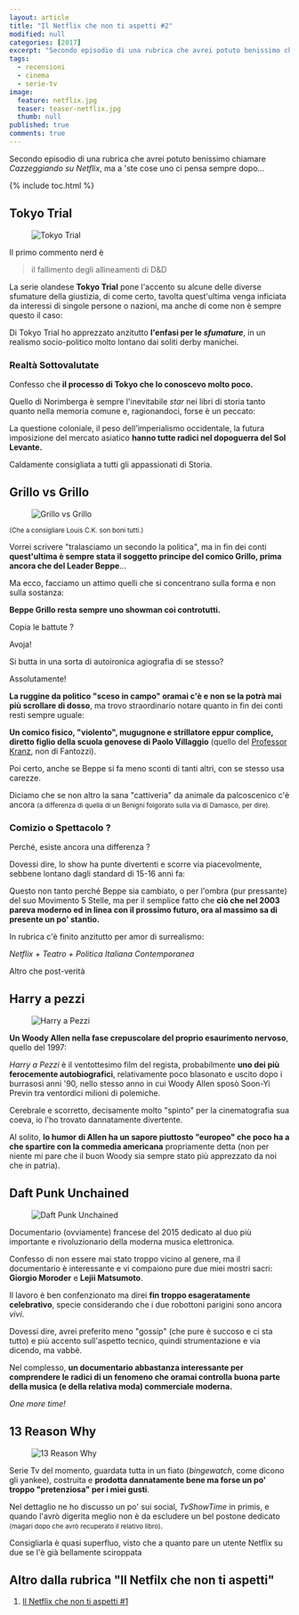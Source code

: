 ```yaml
---
layout: article
title: "Il Netflix che non ti aspetti #2"
modified: null
categories: [2017]
excerpt: "Secondo episodio di una rubrica che avrei potuto benissimo chiamare Cazzeggiando su Netflix, ma a 'ste cose uno ci pensa sempre dopo..."
tags:
  - recensioni
  - cinema
  - serie-tv
image: 
  feature: netflix.jpg
  teaser: teaser-netflix.jpg
  thumb: null
published: true
comments: true
---
```


Secondo episodio di una rubrica che avrei potuto benissimo chiamare _Cazzeggiando su Netflix_, ma a 'ste cose uno ci pensa sempre dopo...

{% include toc.html %}

## Tokyo Trial 

<figure>
<img src='http://static.apparata.nl/images/2016/Tokyo-Trial-1.jpg' alt='Tokyo Trial'>
</figure>

Il primo commento nerd è 

> il fallimento degli allineamenti di D&D

La serie olandese **Tokyo Trial** pone l'accento su alcune delle diverse sfumature della giustizia, di come certo, tavolta quest'ultima venga inficiata da interessi di singole persone o nazioni, ma anche di come non è sempre questo il caso: 

Di Tokyo Trial ho apprezzato anzitutto  **l'enfasi per le _sfumature_**, in un realismo socio-politico molto lontano dai soliti derby manichei.

### Realtà Sottovalutate 

Confesso che **il processo di Tokyo che lo conoscevo molto poco.**

Quello di Norimberga è sempre l'inevitabile _star_ nei libri di storia tanto quanto nella memoria comune e, ragionandoci, forse è un peccato:

La questione coloniale, il peso dell'imperialismo occidentale, la futura imposizione del mercato asiatico **hanno tutte radici nel dopoguerra del Sol Levante.**

Caldamente consigliata a tutti gli appassionati di Storia.

## Grillo vs Grillo

<figure>
<img src='http://binrome.com/wp-content/uploads/2016/04/grillo-640x432.jpg' alt='Grillo vs Grillo'>
</figure>

<small>(Che a consigliare Louis C.K. son boni tutti.)</small>

Vorrei scrivere "tralasciamo un secondo la politica", ma in fin dei conti **quest'ultima è sempre stata il soggetto principe del comico Grillo, prima ancora che del Leader Beppe**...

Ma ecco, facciamo un attimo quelli che si concentrano sulla forma e non sulla sostanza: 

**Beppe Grillo resta sempre uno showman coi controtutti.**

Copia le battute ? 

Avoja! 

Si butta in una sorta di autoironica agiografia di se stesso? 

Assolutamente!

**La ruggine da politico "sceso in campo" oramai c'è e non se la potrà mai più scrollare di dosso**, ma trovo straordinario notare quanto in fin dei conti resti sempre uguale: 

**Un comico fisico, "violento", mugugnone e strillatore eppur complice, diretto figlio della scuola genovese di Paolo Villaggio** (quello del [Professor Kranz](https://www.youtube.com/watch?v=eyQEm0AoOA4), non di Fantozzi).

Poi certo, anche se Beppe si fa meno sconti di tanti altri, con se stesso usa carezze.

Diciamo che se non altro la sana "cattiveria" da animale da palcoscenico c'è ancora <small>(a differenza di quella di un Benigni folgorato sulla via di Damasco, per dire).</small>

### Comizio o Spettacolo ?

Perché, esiste ancora una differenza ?

Dovessi dire, lo show ha punte divertenti e scorre via piacevolmente, sebbene lontano dagli standard di 15-16 anni fa: 

Questo non tanto perché Beppe sia cambiato, o per l'ombra (pur pressante) del suo Movimento 5 Stelle, ma per il semplice fatto che **ciò che nel 2003 pareva moderno ed in linea con il prossimo futuro, ora al massimo sa di presente un po' stantio.**

In rubrica c'è finito anzitutto per amor di surrealismo: 

_Netflix + Teatro + Politica Italiana Contemporanea_ 

Altro che post-verità

## Harry a pezzi 

<figure>
<img src='http://aforismi.meglio.it/img/film/Harry_a_pezzi.jpg' alt='Harry a Pezzi'>
</figure>

**Un Woody Allen nella fase crepuscolare del proprio esaurimento nervoso**, quello del 1997: 

_Harry a Pezzi_ è il ventottesimo film del regista, probabilmente **uno dei più ferocemente autobiografici**, relativamente poco blasonato e uscito dopo i burrasosi anni '90, nello stesso anno in cui Woody Allen sposò Soon-Yi Previn tra ventordici milioni di polemiche.

Cerebrale e scorretto, decisamente molto "spinto" per la cinematografia sua coeva, io l'ho trovato dannatamente divertente.

Al solito, **lo humor di Allen ha un sapore piuttosto "europeo" che poco ha a che spartire con la commedia americana** propriamente detta (non per niente mi pare che il buon Woody sia sempre stato più apprezzato da noi che in patria).

## Daft Punk Unchained

<figure>
<img src='http://amassing2.sakura.ne.jp/image/jacket/large/2015b/53250.jpg' alt='Daft Punk Unchained'>
</figure>

Documentario (ovviamente) francese del 2015 dedicato al duo più importante e rivoluzionario della moderna musica elettronica.

Confesso di non essere mai stato troppo vicino al genere, ma il documentario è interessante e vi compaiono pure due miei mostri sacri: **Giorgio Moroder** e **Lejii Matsumoto**.

Il lavoro è ben confenzionato ma direi **fin troppo esageratamente celebrativo**, specie considerando che i due robottoni parigini sono ancora _vivi_.

Dovessi dire, avrei preferito meno "gossip"  (che pure è succoso e ci sta tutto) e più accento sull'aspetto tecnico, quindi strumentazione e via dicendo, ma vabbè.

Nel complesso, **un documentario abbastanza interessante per comprendere le radici di un fenomeno che oramai controlla buona parte della musica (e della relativa moda) commerciale moderna.**

_One more time!_

## 13 Reason Why 

<figure>
<img src='http://www.flickeringmyth.com/wp-content/uploads/2017/01/13-Reasons-Why.jpg' alt='13 Reason Why'>
</figure>

Serie Tv del momento, guardata tutta in un fiato (_bingewatch_, come dicono gli yankee), costruita e **prodotta dannatamente bene ma forse un po' troppo "pretenziosa" per i miei gusti**.

Nel dettaglio ne ho discusso un po' sui social, _TvShowTime_ in primis, e quando l'avrò digerita meglio non è da escludere un bel postone dedicato <small>(magari dopo che avrò recuperato il relativo libro)</small>.

Consigliarla è quasi superfluo, visto che a quanto pare un utente Netflix su due se l'è già bellamente sciroppata 

## Altro dalla rubrica "Il Netfilx che non ti aspetti"

1. [Il Netflix che non ti aspetti #1](http://xabacadabra.com/2017/il-netfilx-che-non-ti-aspetti/)